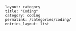 
    layout: category
    title: "Coding"
    category: coding
    permalink: /categories/coding/
    entries_layout: list

